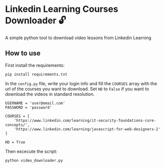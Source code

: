 # Linkedin Learning Courses Downloader 🔓

A simple python tool to download video lessons from Linkedin Learning

## How to use
First install the requirements:
```
pip install requirements.txt
```
In the `config.py` file, write your login info and fill the `COURSES` array with the url of the courses you want to download. Set `HD` to `False` if you want to download the videos in standard resolution.
```
USERNAME = 'user@email.com'
PASSWORD = 'password'

COURSES = [
    'https://www.linkedin.com/learning/it-security-foundations-core-concepts/',
    'https://www.linkedin.com/learning/javascript-for-web-designers-2'
]

HD = True
```
Then excecute the script:
```
python video_downloader.py
```